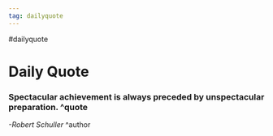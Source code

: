 ```yaml
---
tag: dailyquote
---
```


#dailyquote

# Daily Quote

### Spectacular achievement is always preceded by unspectacular preparation. ^quote
*-Robert Schuller* ^author
